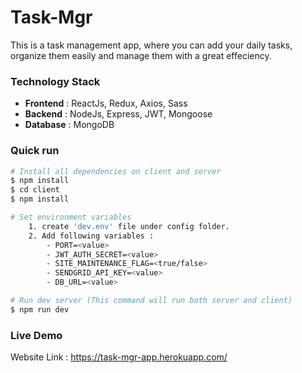 # Task-Mgr
This is a task management app, where you can add your daily tasks, organize them easily and manage them with a great effeciency.

### Technology Stack

-  **Frontend** : ReactJs, Redux, Axios, Sass
-  **Backend**  : NodeJs, Express, JWT, Mongoose
-  **Database** : MongoDB

### Quick run
``` bash
# Install all dependencies on client and server
$ npm install
$ cd client
$ npm install

# Set environment variables
	1. create 'dev.env' file under config folder.
	2. Add following variables :
		- PORT=<value>
		- JWT_AUTH_SECRET=<value>
		- SITE_MAINTENANCE_FLAG=<true/false>
		- SENDGRID_API_KEY=<value>
		- DB_URL=<value>

# Run dev server (This command will run both server and client)
$ npm run dev

```

### Live Demo
Website Link : https://task-mgr-app.herokuapp.com/